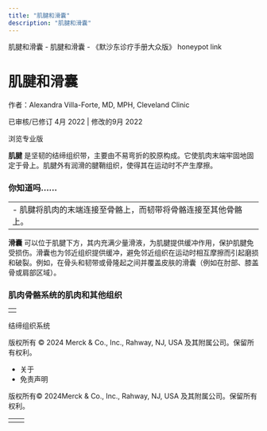 ```yaml
---
title: "肌腱和滑囊"
description: "肌腱和滑囊"
---
```


﻿肌腱和滑囊 \- 肌腱和滑囊 \- 《默沙东诊疗手册大众版》 honeypot link

# 肌腱和滑囊

作者：Alexandra Villa-Forte, MD, MPH, Cleveland Clinic

已审核/已修订 4月 2022 \| 修改的9月 2022

浏览专业版

**肌腱** 是坚韧的结缔组织带，主要由不易弯折的胶原构成。它使肌肉末端牢固地固定于骨上。肌腱外有润滑的腱鞘组织，使得其在运动时不产生摩擦。

### 你知道吗……

|     |
| --- |
| - 肌腱将肌肉的末端连接至骨骼上，而韧带将骨骼连接至其他骨骼上。 |

**滑囊** 可以位于肌腱下方，其内充满少量滑液，为肌腱提供缓冲作用，保护肌腱免受损伤。滑囊也为邻近组织提供缓冲，避免邻近组织在运动时相互摩擦而引起磨损和破裂。例如，在骨头和韧带或骨隆起之间并覆盖皮肤的滑囊（例如在肘部、膝盖骨或肩部区域）。

### 肌肉骨骼系统的肌肉和其他组织

|     |
| --- |
|  |

结缔组织系统





版权所有 © 2024
Merck & Co., Inc., Rahway, NJ, USA 及其附属公司。保留所有权利。

- 关于
- 免责声明

版权所有© 2024Merck & Co., Inc., Rahway, NJ, USA 及其附属公司。保留所有权利。

|     |     |
| --- | --- |
|  |  |